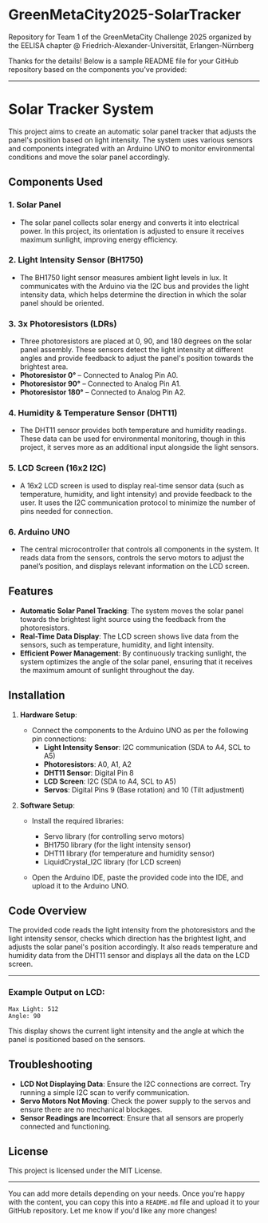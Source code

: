 # GreenMetaCity2025-SolarTracker
Repository for Team 1 of the GreenMetaCity Challenge 2025 organized by the EELISA chapter @ Friedrich-Alexander-Universität, Erlangen-Nürnberg

Thanks for the details! Below is a sample README file for your GitHub repository based on the components you've provided:

---

# Solar Tracker System

This project aims to create an automatic solar panel tracker that adjusts the panel's position based on light intensity. The system uses various sensors and components integrated with an Arduino UNO to monitor environmental conditions and move the solar panel accordingly.

## Components Used

### 1. **Solar Panel**
   - The solar panel collects solar energy and converts it into electrical power. In this project, its orientation is adjusted to ensure it receives maximum sunlight, improving energy efficiency.

### 2. **Light Intensity Sensor (BH1750)**
   - The BH1750 light sensor measures ambient light levels in lux. It communicates with the Arduino via the I2C bus and provides the light intensity data, which helps determine the direction in which the solar panel should be oriented.

### 3. **3x Photoresistors (LDRs)**
   - Three photoresistors are placed at 0, 90, and 180 degrees on the solar panel assembly. These sensors detect the light intensity at different angles and provide feedback to adjust the panel's position towards the brightest area.
   - **Photoresistor 0°** – Connected to Analog Pin A0.
   - **Photoresistor 90°** – Connected to Analog Pin A1.
   - **Photoresistor 180°** – Connected to Analog Pin A2.

### 4. **Humidity & Temperature Sensor (DHT11)**
   - The DHT11 sensor provides both temperature and humidity readings. These data can be used for environmental monitoring, though in this project, it serves more as an additional input alongside the light sensors.

### 5. **LCD Screen (16x2 I2C)**
   - A 16x2 LCD screen is used to display real-time sensor data (such as temperature, humidity, and light intensity) and provide feedback to the user. It uses the I2C communication protocol to minimize the number of pins needed for connection.

### 6. **Arduino UNO**
   - The central microcontroller that controls all components in the system. It reads data from the sensors, controls the servo motors to adjust the panel’s position, and displays relevant information on the LCD screen.

## Features

- **Automatic Solar Panel Tracking**: The system moves the solar panel towards the brightest light source using the feedback from the photoresistors.
- **Real-Time Data Display**: The LCD screen shows live data from the sensors, such as temperature, humidity, and light intensity.
- **Efficient Power Management**: By continuously tracking sunlight, the system optimizes the angle of the solar panel, ensuring that it receives the maximum amount of sunlight throughout the day.

## Installation

1. **Hardware Setup**:
   - Connect the components to the Arduino UNO as per the following pin connections:
     - **Light Intensity Sensor**: I2C communication (SDA to A4, SCL to A5)
     - **Photoresistors**: A0, A1, A2
     - **DHT11 Sensor**: Digital Pin 8
     - **LCD Screen**: I2C (SDA to A4, SCL to A5)
     - **Servos**: Digital Pins 9 (Base rotation) and 10 (Tilt adjustment)

2. **Software Setup**:
   - Install the required libraries:
     - Servo library (for controlling servo motors)
     - BH1750 library (for the light intensity sensor)
     - DHT11 library (for temperature and humidity sensor)
     - LiquidCrystal_I2C library (for LCD screen)

   - Open the Arduino IDE, paste the provided code into the IDE, and upload it to the Arduino UNO.

## Code Overview

The provided code reads the light intensity from the photoresistors and the light intensity sensor, checks which direction has the brightest light, and adjusts the solar panel's position accordingly. It also reads temperature and humidity data from the DHT11 sensor and displays all the data on the LCD screen.

---

### Example Output on LCD:

```
Max Light: 512
Angle: 90
```

This display shows the current light intensity and the angle at which the panel is positioned based on the sensors.

## Troubleshooting

- **LCD Not Displaying Data**: Ensure the I2C connections are correct. Try running a simple I2C scan to verify communication.
- **Servo Motors Not Moving**: Check the power supply to the servos and ensure there are no mechanical blockages.
- **Sensor Readings are Incorrect**: Ensure that all sensors are properly connected and functioning.

## License

This project is licensed under the MIT License.

---

You can add more details depending on your needs. Once you're happy with the content, you can copy this into a `README.md` file and upload it to your GitHub repository. Let me know if you'd like any more changes!